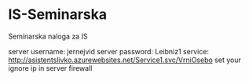 # IS-Seminarska
Seminarska naloga za IS

server username: jernejvid
server password: Leibniz1
service: http://asistentslivko.azurewebsites.net/Service1.svc/VrniOsebo
set your ignore ip in server firewall


